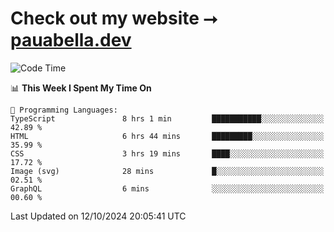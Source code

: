 # Check out my website ⭢ [pauabella.dev](https://pauabella.dev)

<!--START_SECTION:waka-->
![Code Time](http://img.shields.io/badge/Code%20Time-3%2C791%20hrs%2026%20mins-blue)

📊 **This Week I Spent My Time On** 

```text
💬 Programming Languages: 
TypeScript               8 hrs 1 min         ███████████░░░░░░░░░░░░░░   42.89 % 
HTML                     6 hrs 44 mins       █████████░░░░░░░░░░░░░░░░   35.99 % 
CSS                      3 hrs 19 mins       ████░░░░░░░░░░░░░░░░░░░░░   17.72 % 
Image (svg)              28 mins             █░░░░░░░░░░░░░░░░░░░░░░░░   02.51 % 
GraphQL                  6 mins              ░░░░░░░░░░░░░░░░░░░░░░░░░   00.60 % 
```


 Last Updated on 12/10/2024 20:05:41 UTC
<!--END_SECTION:waka-->
